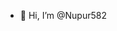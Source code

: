 - 👋 Hi, I’m @Nupur582

<!---
Nupur582/Nupur582 is a ✨ special ✨ repository because its `README.md` (this file) appears on your GitHub profile.
You can click the Preview link to take a look at your changes.
--->
